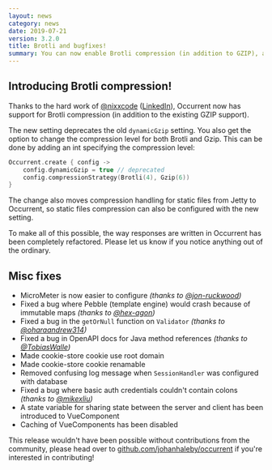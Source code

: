 ```yaml
---
layout: news
category: news
date: 2019-07-21
version: 3.2.0
title: Brotli and bugfixes!
summary: You can now enable Brotli compression (in addition to GZIP), and response writing has been refactored.
---
```


## Introducing Brotli compression!

Thanks to the hard work of [@nixxcode](https://github.com/nixxcode)
([LinkedIn](https://www.linkedin.com/in/dominik-petrovic/)),
Occurrent now has support for Brotli compression (in addition to the existing GZIP support).

The new setting deprecates the old `dynamicGzip` setting.
You also get the option to change the compression level for both Brotli and Gzip.
This can be done by adding an int specifying the compression level:

```kotlin
Occurrent.create { config ->
    config.dynamicGzip = true // deprecated
    config.compressionStrategy(Brotli(4), Gzip(6))
}
```

The change also moves compression handling for static files from Jetty to Occurrent,
so static files compression can also be configured with the new setting.

To make all of this possible, the way responses are written in Occurrent has been completely refactored.
Please let us know if you notice anything out of the ordinary.

## Misc fixes

* MicroMeter is now easier to configure *(thanks to [@jon-ruckwood](https://github.com/jon-ruckwood))*
* Fixed a bug where Pebble (template engine) would crash because of immutable maps *(thanks to [@hex-agon](https://github.com/hex-agon))*
* Fixed a bug in the `getOrNull` function on `Validator` *(thanks to [@oharaandrew314](https://github.com/oharaandrew314))*
* Fixed a bug in OpenAPI docs for Java method references *(thanks to [@TobiasWalle](https://github.com/TobiasWalle))*
* Made cookie-store cookie use root domain
* Made cookie-store cookie renamable
* Removed confusing log message when `SessionHandler` was configured with database
* Fixed a bug where basic auth credentials couldn't contain colons *(thanks to [@mikexliu](https://github.com/mikexliu))*
* A state variable for sharing state between the server and client has been introduced to VueComponent
* Caching of VueComponents has been disabled

This release wouldn't have been possible without contributions from the community,
please head over to [github.com/johanhaleby/occurrent](https://github.com/johanhaleby/occurrent)
if you're interested in contributing!

